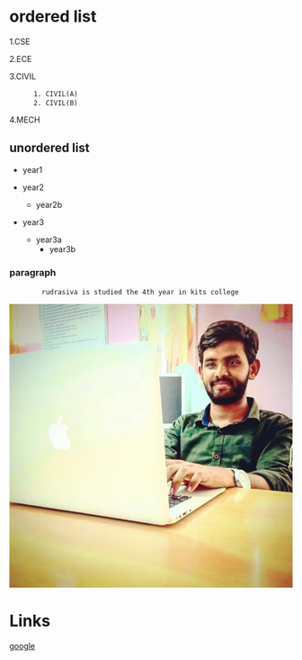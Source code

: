 # ordered list
 1.CSE
 
 2.ECE
 
 3.CIVIL
  
          1. CIVIL(A)
          2. CIVIL(B)
   
4.MECH
    
    
 ## unordered list
 
 - year1
 - year2
   - year2b
         
    
 - year3
   - year3a
     - year3b
          
### paragraph 
    
             
            rudrasiva is studied the 4th year in kits college 
![image](https://github.com/RUDRASIVA/siva/blob/main/IMG_20200325_221216_939.jpg)




# Links
 
 [google](https://www.google.com)
     
            
            
        
   
